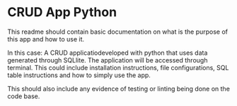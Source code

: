 # CRUD App Python

This readme should contain basic documentation on what is the purpose of this app and how to use it. 

In this case:
A CRUD applicatiodeveloped with python that uses data generated through SQLlite. The application will be accessed through terminal.
This could include installation instructions, file configurations, SQL table instructions and how to simply use the app. 

This should also include any evidence of testing or linting being done on the code base. 